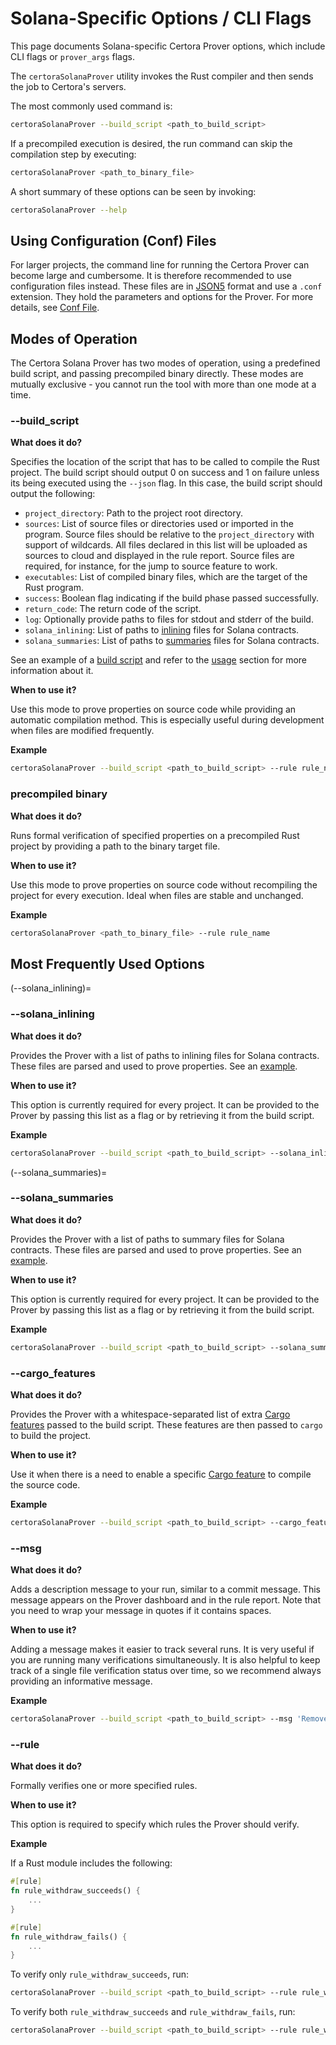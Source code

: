 # Solana-Specific Options / CLI Flags

This page documents Solana-specific Certora Prover options, which include CLI flags or ``prover_args`` flags.

The ``certoraSolanaProver`` utility invokes the Rust compiler and then sends the job to Certora's servers.

The most commonly used command is:

```bash
certoraSolanaProver --build_script <path_to_build_script>
```

If a precompiled execution is desired, the run command can skip the compilation step by executing:

```bash
certoraSolanaProver <path_to_binary_file>
```

A short summary of these options can be seen by invoking:
```bash
certoraSolanaProver --help
```

## Using Configuration (Conf) Files

For larger projects, the command line for running the Certora Prover can become large and cumbersome. It is therefore recommended to use configuration files instead.
These files are in [JSON5](https://json5.org/) format and use a ``.conf`` extension. They hold the parameters and options for the Prover.
For more details, see [Conf File](https://docs.certora.com/en/latest/docs/prover/cli/conf-file-api.html#conf-files).

## Modes of Operation

The Certora Solana Prover has two modes of operation, using a predefined build script, and passing precompiled binary directly.
These modes are mutually exclusive - you cannot run the tool with more than one mode at a time.

### --build_script

**What does it do?**

Specifies the location of the script that has to be called to compile the Rust project.
The build script should output 0 on success and 1 on failure unless its being executed using the ``--json`` flag.
In this case, the build script should output the following:

- ``project_directory``: Path to the project root directory.
- ``sources``: List of source files or directories used or imported in the program. Source files should be relative to the ``project_directory`` with support of wildcards. All files declared in this list will be uploaded as sources to cloud and displayed in the rule report. Source files are required, for instance, for the jump to source feature to work.
- ``executables``: List of compiled binary files, which are the target of the Rust program.
- ``success``: Boolean flag indicating if the build phase passed successfully.
- ``return_code``: The return code of the script.
- ``log``: Optionally provide paths to files for stdout and stderr of the build.
- ``solana_inlining``: List of paths to [inlining](#--solana_inlining) files for Solana contracts.
- ``solana_summaries``: List of paths to [summaries](#--solana_summaries) files for Solana contracts.

See an example of a [build script](./scripts/certora_build.py) and refer to the
[usage](./usage.md) section for more information about it.

**When to use it?**

Use this mode to prove properties on source code while providing an automatic compilation method. This is especially useful during development when files are modified frequently.

**Example**

```bash
certoraSolanaProver --build_script <path_to_build_script> --rule rule_name
```

### precompiled binary

**What does it do?**

Runs formal verification of specified properties on a precompiled Rust project by providing a path to the binary target file.

**When to use it?**

Use this mode to prove properties on source code without recompiling the project for every execution. Ideal when files are stable and unchanged.

**Example**

```bash
certoraSolanaProver <path_to_binary_file> --rule rule_name
```

## Most Frequently Used Options

(--solana_inlining)=
### --solana_inlining

**What does it do?**

Provides the Prover with a list of paths to inlining files for Solana contracts.
These files are parsed and used to prove properties.
See an [example](./scripts/cvlr_inlining.txt).

**When to use it?**

This option is currently required for every project.
It can be provided to the Prover by passing this list as a flag or by retrieving it from the build script.

**Example**

```bash
certoraSolanaProver --build_script <path_to_build_script> --solana_inlining <path_to_inlining_file>  --rule rule_name
```

(--solana_summaries)=
### --solana_summaries

**What does it do?**

Provides the Prover with a list of paths to summary files for Solana contracts.
These files are parsed and used to prove properties.
See an [example](./scripts/cvlr_summaries.txt).

**When to use it?**

This option is currently required for every project.
It can be provided to the Prover by passing this list as a flag or by retrieving it from the build script.

**Example**

```bash
certoraSolanaProver --build_script <path_to_build_script> --solana_summaries <path_to_summaries_file> --rule rule_name
```

### --cargo_features

**What does it do?**

Provides the Prover with a whitespace-separated list of extra [Cargo features](https://doc.rust-lang.org/cargo/reference/features.html) passed to the build script.
These features are then passed to ``cargo`` to build the project.

**When to use it?**

Use it when there is a need to enable a specific [Cargo feature](https://doc.rust-lang.org/cargo/reference/features.html) to compile the source code.

**Example**

```bash
certoraSolanaProver --build_script <path_to_build_script> --cargo_features <feature_1> <feature_2> --rule rule_name
```

### --msg

**What does it do?**

Adds a description message to your run, similar to a commit message. This message appears on the Prover dashboard and in the rule report.
Note that you need to wrap your message in quotes if it contains spaces.

**When to use it?**

Adding a message makes it easier to track several runs. It is very useful if you are running many verifications simultaneously.
It is also helpful to keep track of a single file verification status over time, so we recommend always providing an informative message.

**Example**

```bash
certoraSolanaProver --build_script <path_to_build_script> --msg 'Removed an assertion' --rule rule_name
```

### --rule

**What does it do?**

Formally verifies one or more specified rules.

**When to use it?**

This option is required to specify which rules the Prover should verify.

**Example**

If a Rust module includes the following:
```rust
#[rule]
fn rule_withdraw_succeeds() {
    ...
}

#[rule]
fn rule_withdraw_fails() {
    ...
}
```

To verify only `rule_withdraw_succeeds`, run:
```bash
certoraSolanaProver --build_script <path_to_build_script> --rule rule_withdraw_succeeds
```

To verify both `rule_withdraw_succeeds` and `rule_withdraw_fails`, run:
```bash
certoraSolanaProver --build_script <path_to_build_script> --rule rule_withdraw_succeeds rule_withdraw_fails
```
